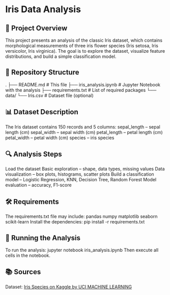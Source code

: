 # Iris Data Analysis

## 📌 Project Overview
This project presents an analysis of the classic Iris dataset, which contains morphological measurements of three iris flower species (Iris setosa, Iris versicolor, Iris virginica).
The goal is to explore the dataset, visualize feature distributions, and build a simple classification model.

## 📂 Repository Structure
.
├── README.md                # This file
├── iris_analysis.ipynb      # Jupyter Notebook with the analysis
├── requirements.txt         # List of required packages
└── data/
    └── Iris.csv              # Dataset file (optional)

## 📊 Dataset Description
The Iris dataset contains 150 records and 5 columns:
sepal_length – sepal length (cm)
sepal_width – sepal width (cm)
petal_length – petal length (cm)
petal_width – petal width (cm)
species – iris species

## 🔍 Analysis Steps
Load the dataset
Basic exploration – shape, data types, missing values
Data visualization – box plots, histograms, scatter plots
Build a classification model – Logistic Regression, KNN, Decision Tree, Random Forest
Model evaluation – accuracy, F1-score

## 🛠 Requirements
The requirements.txt file may include:
pandas
numpy
matplotlib
seaborn
scikit-learn
Install the dependencies:
pip install -r requirements.txt

## 🚀 Running the Analysis
To run the analysis:
jupyter notebook iris_analysis.ipynb
Then execute all cells in the notebook.

## 📚 Sources
Dataset: [Iris Species on Kaggle by UCI MACHINE LEARNING](https://www.kaggle.com/datasets/uciml/iris)
